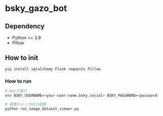 # bsky_gazo_bot

## Dependency

- Python >= 3.9
- Pillow

## How to init

`pip install sqlalchemy Flask requests Pillow`

### How to run

```bash
# botの実行
env BSKY_USERNAME=<your-user-name.bsky.social> BSKY_PASSWORD=<password> python run_gazo_bot.py

# 画像チェックUIの起動
python run_image_dataset_viewer.py
```
